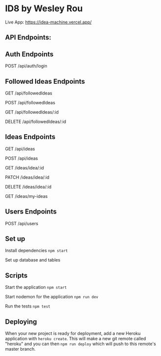 ID8 by Wesley Rou
=================

Live App: https://idea-machine.vercel.app/

API Endpoints:
--------------

Auth Endpoints
--------------

POST /api/auth/login

Followed Ideas Endpoints
------------------------

GET /api/followedIdeas

POST /api/followedIdeas

GET /api/followedIdeas/:id

DELETE /api/followedIdeas/:id

Ideas Endpoints
---------------

GET /api/ideas

POST /api/ideas

GET /ideas/idea/:id

PATCH /ideas/idea/:id

DELETE /ideas/idea/:id

GET /ideas/my-ideas

Users Endpoints
---------------

POST /api/users












## Set up

Install dependencies `npm start`

Set up database and tables



## Scripts

Start the application `npm start`

Start nodemon for the application `npm run dev`

Run the tests `npm test`

## Deploying

When your new project is ready for deployment, add a new Heroku application with `heroku create`. This will make a new git remote called "heroku" and you can then `npm run deploy` which will push to this remote's master branch.
